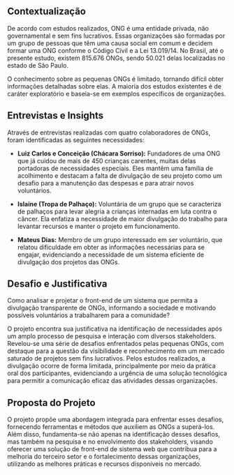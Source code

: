 ## Contextualização

De acordo com estudos realizados, ONG é uma entidade privada, não governamental e sem fins lucrativos. Essas organizações são formadas por um grupo de pessoas que têm uma causa social em comum e decidem formar uma ONG conforme o Código Civil e a Lei 13.019/14. No Brasil, até o presente estudo, existem 815.676 ONGs, sendo 50.021 delas localizadas no estado de São Paulo.

O conhecimento sobre as pequenas ONGs é limitado, tornando difícil obter informações detalhadas sobre elas. A maioria dos estudos existentes é de caráter exploratório e baseia-se em exemplos específicos de organizações.

## Entrevistas e Insights

Através de entrevistas realizadas com quatro colaboradores de ONGs, foram identificadas as seguintes necessidades:

- **Luiz Carlos e Conceição (Chácara Sorriso):** Fundadores de uma ONG que já cuidou de mais de 450 crianças carentes, muitas delas portadoras de necessidades especiais. Eles mantêm uma família de acolhimento e destacam a falta de divulgação de seu projeto como um desafio para a manutenção das despesas e para atrair novos voluntários.

- **Islaine (Tropa de Palhaço):** Voluntária de um grupo que se caracteriza de palhaços para levar alegria a crianças internadas em luta contra o câncer. Ela enfatiza a necessidade de maior divulgação do trabalho para levantar recursos e manter o projeto em funcionamento.

- **Mateus Dias:** Membro de um grupo interessado em ser voluntário, que relatou dificuldade em obter as informações necessárias para se engajar, evidenciando a necessidade de um sistema eficiente de divulgação dos projetos das ONGs.

## Desafio e Justificativa

Como analisar e projetar o front-end de um sistema que permita a divulgação transparente de ONGs, informando a sociedade e motivando possíveis voluntários a trabalharem para a comunidade?

O projeto encontra sua justificativa na identificação de necessidades após um amplo processo de pesquisa e interação com diversos stakeholders. Revelou-se uma série de desafios enfrentados pelas pequenas ONGs, com destaque para a questão da visibilidade e reconhecimento em um mercado saturado de projetos sem fins lucrativos. Pelos estudos realizados, a divulgação ocorre de forma limitada, principalmente por meio da prática oral dos participantes, evidenciando a urgência de uma solução tecnológica para permitir a comunicação eficaz das atividades dessas organizações.

## Proposta do Projeto

O projeto propõe uma abordagem integrada para enfrentar esses desafios, fornecendo ferramentas e métodos que auxiliem as ONGs a superá-los. Além disso, fundamenta-se não apenas na identificação desses desafios, mas também na pesquisa e no envolvimento dos stakeholders, visando oferecer uma solução de front-end de sistema web que contribua para a melhoria do terceiro setor e o fortalecimento dessas organizações, utilizando as melhores práticas e recursos disponíveis no mercado.
